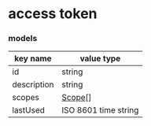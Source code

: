 # access token

### models

key name | value type
--- | ---
id | string
description | string
scopes | [Scope](./scope.html)[]
lastUsed | ISO 8601 time string
